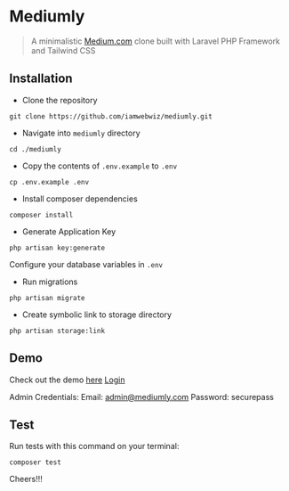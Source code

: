 # Mediumly

> A minimalistic [Medium.com](https://medium.com) clone built with Laravel PHP Framework and Tailwind CSS

## Installation

-   Clone the repository

```
git clone https://github.com/iamwebwiz/mediumly.git
```

-   Navigate into `mediumly` directory

```
cd ./mediumly
```

-   Copy the contents of `.env.example` to `.env`

```
cp .env.example .env
```

-   Install composer dependencies

```
composer install
```

-   Generate Application Key

```
php artisan key:generate
```

Configure your database variables in `.env`

-   Run migrations

```
php artisan migrate
```

-   Create symbolic link to storage directory

```
php artisan storage:link
```

## Demo

Check out the demo [here](https://mediumly.herokuapp.com)
[Login](https://mediumly.herokuapp.com/login)

Admin Credentials:
Email: admin@mediumly.com
Password: securepass

## Test

Run tests with this command on your terminal:

```
composer test
```

Cheers!!!
